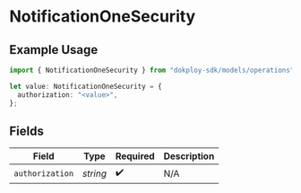 # NotificationOneSecurity

## Example Usage

```typescript
import { NotificationOneSecurity } from "dokploy-sdk/models/operations";

let value: NotificationOneSecurity = {
  authorization: "<value>",
};
```

## Fields

| Field              | Type               | Required           | Description        |
| ------------------ | ------------------ | ------------------ | ------------------ |
| `authorization`    | *string*           | :heavy_check_mark: | N/A                |